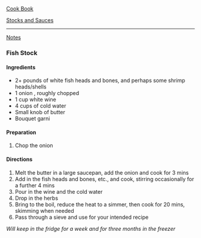 [Cook Book](https://github.com/vmsmith/CookBook/blob/master/README.md)  

[Stocks and Sauces](https://github.com/vmsmith/CookBook/blob/master/stock.md)  

-----  

[Notes](https://github.com/vmsmith/CookBook/blob/master/notes.md)  

### Fish Stock  

#### Ingredients  

* 2+ pounds of white fish heads and bones, and perhaps some shrimp heads/shells   
* 1 onion , roughly chopped  
* 1 cup white wine  
* 4 cups of cold water  
* Small knob of butter  
* Bouquet garni  

#### Preparation  

1. Chop the onion  



#### Directions  

1. Melt the butter in a large saucepan, add the onion and cook for 3 mins   
2. Add in the fish heads and bones, etc., and cook, stirring occasionally for a further 4 mins   
3. Pour in the wine and the cold water    
4. Drop in the herbs  
5. Bring to the boil, reduce the heat to a simmer, then cook for 20 mins, skimming when needed  
6. Pass through a sieve and use for your intended recipe  

*Will keep in the fridge for a week and for three months in the freezer*
